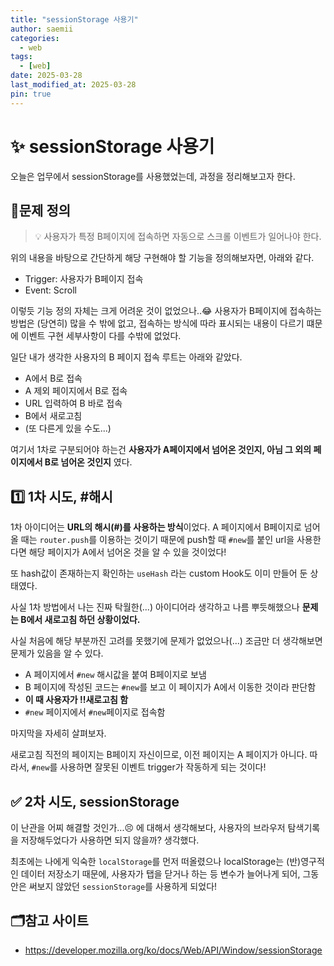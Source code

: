 ```yaml
---
title: "sessionStorage 사용기"
author: saemii
categories:
  - web
tags:
  - [web]
date: 2025-03-28
last_modified_at: 2025-03-28
pin: true
---
```


# ✨ sessionStorage 사용기

오늘은 업무에서 sessionStorage를 사용했었는데, 과정을 정리해보고자 한다.

## 🚨문제 정의

> 💡 사용자가 특정 B페이지에 접속하면 자동으로 스크롤 이벤트가 일어나야 한다.

위의 내용을 바탕으로 간단하게 해당 구현해야 할 기능을 정의해보자면, 아래와 같다.

- Trigger: 사용자가 B페이지 접속
- Event: Scroll

이렇듯 기능 정의 자체는 크게 어려운 것이 없었으나..😂 사용자가 B페이지에 접속하는 방법은 (당연히) 많을 수 밖에 없고, 접속하는 방식에 따라 표시되는 내용이 다르기 떄문에 이벤트 구현 세부사항이 다를 수밖에 없었다.

일단 내가 생각한 사용자의 B 페이지 접속 루트는 아래와 같았다.

- A에서 B로 접속
- A 제외 페이지에서 B로 접속
- URL 입력하여 B 바로 접속
- B에서 새로고침
- (또 다른게 있을 수도...)

여기서 1차로 구분되어야 하는건 **사용자가 A페이지에서 넘어온 것인지, 아님 그 외의 페이지에서 B로 넘어온 것인지** 였다.

## 1️⃣ 1차 시도, #해시

1차 아이디어는 **URL의 해시(#)를 사용하는 방식**이었다. A 페이지에서 B페이지로 넘어올 때는 `router.push`를 이용하는 것이기 때문에 push할 때 `#new`를 붙인 url을 사용한다면 해당 페이지가 A에서 넘어온 것을 알 수 있을 것이었다!

또 hash값이 존재하는지 확인하는 `useHash` 라는 custom Hook도 이미 만들어 둔 상태였다.

사실 1차 방법에서 나는 진짜 탁월한(...) 아이디어라 생각하고 나름 뿌듯해했으나 **문제는 B에서 새로고침 하던 상황이었다.**

사실 처음에 해당 부분까진 고려를 못했기에 문제가 없었으나(...) 조금만 더 생각해보면 문제가 있음을 알 수 있다.

- A 페이지에서 `#new` 해시값을 붙여 B페이지로 보냄
- B 페이지에 작성된 코드는 `#new`를 보고 이 페이지가 A에서 이동한 것이라 판단함
- **이 때 사용자가 ‼️새로고침 함**
- `#new` 페이지에서 `#new`페이지로 접속함

마지막을 자세히 살펴보자.

새로고침 직전의 페이지는 B페이지 자신이므로, 이전 페이지는 A 페이지가 아니다. 따라서, `#new`를 사용하면 잘못된 이벤트 trigger가 작동하게 되는 것이다!

## ✅ 2차 시도, sessionStorage

이 난관을 어찌 해결할 것인가...😣 에 대해서 생각해보다, 사용자의 브라우저 탐색기록을 저장해두었다가 사용하면 되지 않을까? 생각했다.

최초에는 나에게 익숙한 `localStorage`를 먼저 떠올렸으나 localStorage는 (반)영구적인 데이터 저장소기 때문에, 사용자가 탭을 닫거나 하는 등 변수가 늘어나게 되어, 그동안은 써보지 않았던 `sessionStorage`를 사용하게 되었다!

## 🗂️참고 사이트

- <https://developer.mozilla.org/ko/docs/Web/API/Window/sessionStorage>
